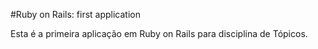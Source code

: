 #Ruby on Rails: first application

Esta é a primeira aplicação em Ruby on Rails para disciplina de Tópicos.
